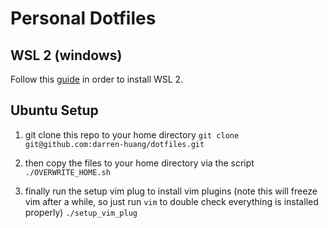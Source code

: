 # Personal Dotfiles

## WSL 2 (windows)
Follow this [guide](https://docs.microsoft.com/en-us/windows/wsl/install-win10) in order to install WSL 2.

## Ubuntu Setup
1. git clone this repo to your home directory 
```git clone git@github.com:darren-huang/dotfiles.git```

2. then copy the files to your home directory via the script 
```./OVERWRITE_HOME.sh```
3. finally run the setup vim plug to install vim plugins (note this will freeze vim after a while, so just run `vim` to double check everything is installed properly) 
```./setup_vim_plug```
